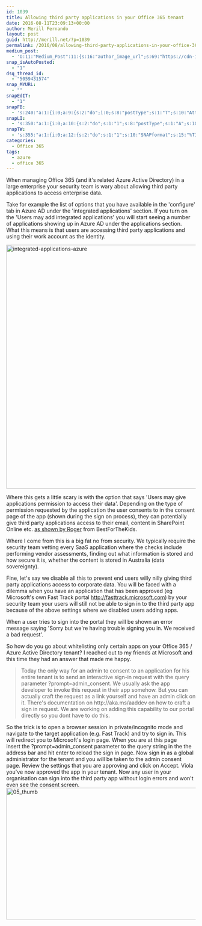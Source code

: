 ```yaml
---
id: 1039
title: Allowing third party applications in your Office 365 tenant
date: 2016-08-11T23:09:13+00:00
author: Merill Fernando
layout: post
guid: http://merill.net/?p=1039
permalink: /2016/08/allowing-third-party-applications-in-your-office-365-tenant/
medium_post:
  - 'O:11:"Medium_Post":11:{s:16:"author_image_url";s:69:"https://cdn-images-1.medium.com/fit/c/200/200/0*nOSMyIhdQJ9325FH.jpeg";s:10:"author_url";s:26:"https://medium.com/@merill";s:11:"byline_name";N;s:12:"byline_email";N;s:10:"cross_link";s:2:"no";s:2:"id";s:12:"67bee350e10f";s:21:"follower_notification";s:3:"yes";s:7:"license";s:19:"all-rights-reserved";s:14:"publication_id";s:12:"99858869fb3c";s:6:"status";s:6:"public";s:3:"url";s:99:"https://medium.com/@merill/allowing-third-party-applications-in-your-office-365-tenant-67bee350e10f";}'
snap_isAutoPosted:
  - "1"
dsq_thread_id:
  - "5059431574"
snap_MYURL:
  - ""
snapEdIT:
  - "1"
snapFB:
  - 's:240:"a:1:{i:0;a:9:{s:2:"do";i:0;s:8:"postType";s:1:"T";s:10:"AttachPost";s:1:"2";s:10:"SNAPformat";s:10:"%FULLTEXT%";s:9:"isAutoImg";s:1:"A";s:8:"imgToUse";s:0:"";s:9:"isAutoURL";s:1:"A";s:8:"urlToUse";s:0:"";s:9:"msgFormat";s:10:"%FULLTEXT%";}}";'
snapLI:
  - 's:350:"a:1:{i:0;a:10:{s:2:"do";s:1:"1";s:8:"postType";s:1:"A";s:10:"SNAPformat";s:41:"New post has been published on %SITENAME%";s:12:"liMsgFormatT";s:14:"{Blog} %TITLE%";s:9:"isAutoImg";s:1:"A";s:8:"imgToUse";s:0:"";s:9:"isAutoURL";s:1:"A";s:8:"urlToUse";s:0:"";s:11:"isPrePosted";s:1:"1";s:9:"msgFormat";s:41:"New post has been published on %SITENAME%";}}";'
snapTW:
  - 's:355:"a:1:{i:0;a:12:{s:2:"do";s:1:"1";s:10:"SNAPformat";s:15:"%TITLE% - %URL%";s:8:"attchImg";s:1:"1";s:9:"isAutoImg";s:1:"A";s:8:"imgToUse";s:0:"";s:11:"isPrePosted";s:1:"1";s:8:"isPosted";s:1:"1";s:4:"pgID";s:18:"763724039084838913";s:5:"pDate";s:19:"2016-08-11 13:09:34";s:9:"msgFormat";s:15:"%TITLE% - %URL%";s:9:"isAutoURL";s:1:"A";s:8:"urlToUse";s:0:"";}}";'
categories:
  - Office 365
tags:
  - azure
  - office 365
---
```

When managing Office 365 (and it's related Azure Active Directory) in a large enterprise your security team is wary about allowing third party applications to access enterprise data.

Take for example the list of options that you have available in the 'configure' tab in Azure AD under the 'integrated applications' section. If you turn on the 'Users may add integrated applications' you will start seeing a number of applications showing up in Azure AD under the applications section. What this means is that users are accessing third party applications and using their work account as the identity.

<img class="alignnone size-full wp-image-1040" src="https://merill.net/wp-content/uploads/2016/08/integrated-applications-azure.png" alt="integrated-applications-azure" width="930" height="648" />

Where this gets a little scary is with the option that says 'Users may give applications permission to access their data'. Depending on the type of permission requested by the application the user consents to in the consent page of the app (shown during the sign on process), they can potentially give third party applications access to their email, content in SharePoint Online etc. <a href="https://bestforthekids.com">as shown by Roger</a> from BestForTheKids.

Where I come from this is a big fat no from security. We typically require the security team vetting every SaaS application where the checks include performing vendor assessments, finding out what information is stored and how secure it is, whether the content is stored in Australia (data sovereignty).

Fine, let's say we disable all this to prevent end users willy nilly giving third party applications access to corporate data. You will be faced with a dilemma when you have an application that has been approved (eg Microsoft's own Fast Track portal <a href="http://fasttrack.microsoft.com">http://fasttrack.microsoft.com</a>) by your security team your users will still not be able to sign in to the third party app because of the above settings where we disabled users adding apps.

When a user tries to sign into the portal they will be shown an error message saying 'Sorry but we're having trouble signing you in. We received a bad request'.

So how do you go about whitelisting only certain apps on your Office 365 / Azure Active Directory tenant? I reached out to my friends at Microsoft and this time they had an answer that made me happy.
<blockquote>Today the only way for an admin to consent to an application for his entire tenant is to send an interactive sign-in request with the query parameter ?prompt=admin_consent. We usually ask the app developer to invoke this request in their app somehow. But you can actually craft the request as a link yourself and have an admin click on it. There's documentation on http://aka.ms/aaddev on how to craft a sign in request. We are working on adding this capability to our portal directly so you dont have to do this.</blockquote>
So the trick is to open a browser session in private/incognito mode and navigate to the target application (e.g. Fast Track) and try to sign in. This will redirect you to Microsoft's login page. When you are at this page insert the ?prompt=admin_consent parameter to the query string in the the address bar and hit enter to reload the sign in page. Now sign in as a global administrator for the tenant and you will be taken to the admin consent page. Review the settings that you are approving and click on Accept. Viola you've now approved the app in your tenant. Now any user in your organisation can sign into the third party app without login errors and won't even see the consent screen.

<img class="alignnone size-full wp-image-1042" src="https://merill.net/wp-content/uploads/2016/08/05_thumb.png" alt="05_thumb" width="640" height="350" />

&nbsp;